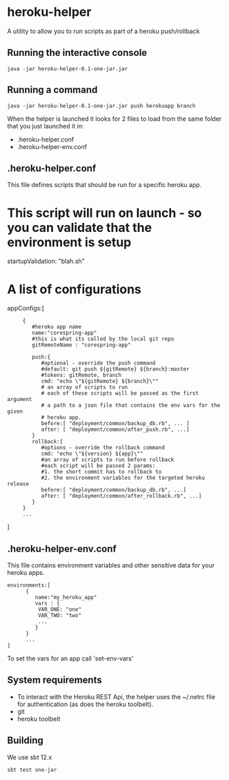 # heroku-helper

A utility to allow you to run scripts as part of a heroku push/rollback

## Running the interactive console
    java -jar heroku-helper-0.1-one-jar.jar

## Running a command
    java -jar heroku-helper-0.1-one-jar.jar push herokuapp branch

When the helper is launched it looks for 2 files to load from the same folder that you just launched it in:
* .heroku-helper.conf
* .heroku-helper-env.conf

## .heroku-helper.conf
This file defines scripts that should be run for a specific heroku app.

   # This script will run on launch - so you can validate that the environment is setup
   startupValidation: "blah.sh"
   # A list of configurations
   appConfigs:[

         {
            #heroku app name
            name:"corespring-app"
            #this is what its called by the local git repo
            gitRemoteName : "corespring-app"

            push:{
               #optional - override the push command
               #default: git push ${gitRemote} ${branch}:master
               #tokens: gitRemote, branch
               cmd: "echo \"${gitRemote} ${branch}\""
               # an array of scripts to run
               # each of these scripts will be passed as the first argument
               # a path to a json file that contains the env vars for the given
               # heroku app.
               before:[ "deployment/common/backup_db.rb", ... ]
               after: [ "deployment/common/after_push.rb", ...]
            }
            rollback:{
               #options - override the rollback command
               cmd: "echo \"${version} ${app}\""
               #an array of scripts to run before rollback
               #each script will be passed 2 params:
               #1. the short commit has to rollback to
               #2. the environment variables for the targeted heroku release
               before:[ "deployment/common/backup_db.rb", ...]
               after: [ "deployment/common/after_rollback.rb", ...]
            }
         }
         ...
   ]

## .heroku-helper-env.conf
This file contains environment variables and other sensitive data for your heroku apps.

    environments:[
          {
             name:"my_heroku_app"
             vars : {
              VAR_ONE: "one"
              VAR_TWO: "two"
              ...
             }
          }
          ...
    ]

To set the vars for an app call 'set-env-vars'

## System requirements
* To interact with the Heroku REST Api, the helper uses the ~/.netrc file for authentication (as does the heroku toolbelt).
* git
* heroku toolbelt


## Building
We use sbt 12.x

    sbt test one-jar



